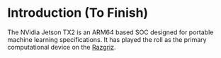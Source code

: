 # Introduction \(To Finish\)

The NVidia Jetson TX2 is an ARM64 based SOC designed for portable machine learning specifications. It has played the roll as the primary computational device on the [Razgriz](../../aerial-systems/razgriz-needs-finishing.md).

